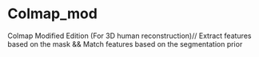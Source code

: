 # Colmap_mod
Colmap Modified Edition (For 3D human reconstruction)//
Extract features based on the mask && Match features based on the segmentation prior
